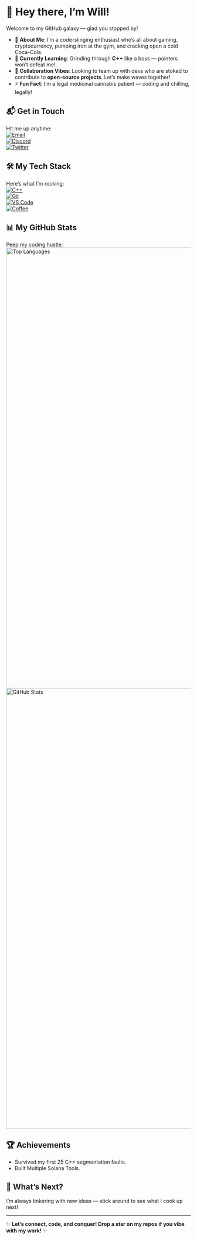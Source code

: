 # 👋 Hey there, I’m Will!

Welcome to my GitHub galaxy — glad you stopped by!  

- 👀 **About Me**: I’m a code-slinging enthusiast who’s all about gaming, cryptocurrency, pumping iron at the gym, and cracking open a cold Coca-Cola.  
- 🌱 **Currently Learning**: Grinding through **C++** like a boss — pointers won’t defeat me!  
- 💞️ **Collaboration Vibes**: Looking to team up with devs who are stoked to contribute to **open-source projects**. Let’s make waves together!  
- ⚡ **Fun Fact**: I’m a legal medicinal cannabis patient — coding and chilling, legally!  

## 📬 Get in Touch  
Hit me up anytime:  
[![Email](https://img.shields.io/badge/Email-modish@m0dish.dev-brightgreen?style=for-the-badge&logo=gmail)](mailto:modish@m0dish.dev)  
[![Discord](https://img.shields.io/badge/Discord-modish-7289DA?style=for-the-badge&logo=discord)](https://discord.com/users/modish)  
[![Twitter](https://img.shields.io/badge/Twitter-@Modish-1DA1F2?style=for-the-badge&logo=twitter)](https://twitter.com/Modish)  


## 🛠️ My Tech Stack  
Here’s what I’m rocking:  
[![C++](https://img.shields.io/badge/C++-00599C?style=for-the-badge&logo=cplusplus&logoColor=white)]()  
[![Git](https://img.shields.io/badge/Git-F05032?style=for-the-badge&logo=git&logoColor=white)]()  
[![VS Code](https://img.shields.io/badge/VS_Code-007ACC?style=for-the-badge&logo=visual-studio-code&logoColor=white)]()  
[![Coffee](https://img.shields.io/badge/Caffeine-6F4E37?style=for-the-badge&logo=coffeescript&logoColor=white)]()  


## 📊 My GitHub Stats  
Peep my coding hustle:  
<img style="height: 30vh;" src="https://github-readme-stats.vercel.app/api/top-langs/?username=Modishhh&show_icons=true&theme=holi" alt="Top Languages"> <img style="height: 30vh;" src="https://github-readme-stats.vercel.app/api?username=Modishhh&show_icons=true&theme=holi" alt="GitHub Stats">

## 🏆 Achievements  
- Survived my first 25 C++ segmentation faults.  
- Built Multiple Solana Tools.  

## 🌟 What’s Next?  
I’m always tinkering with new ideas — stick around to see what I cook up next!  

---

✨ **Let’s connect, code, and conquer! Drop a star on my repos if you vibe with my work!** ✨
